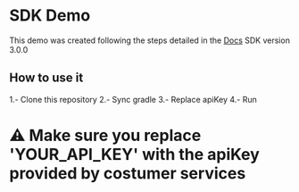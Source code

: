 # SDK Demo
This demo was created following the steps detailed in the [Docs](https://github.com/TrullyAI/TrullyDocs)
SDK version 3.0.0

## How to use it

1.- Clone this repository
2.- Sync gradle
3.- Replace apiKey
4.- Run

# ⚠️ Make sure you replace 'YOUR_API_KEY' with the apiKey provided by costumer services